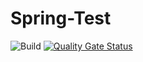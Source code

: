 # Spring-Test

![Build](https://github.com/hytsnbr/Spring-Test/actions/workflows/gradle.yml/badge.svg)
[![Quality Gate Status](https://sonarcloud.io/api/project_badges/measure?project=hytsnbr_Spring-Test&metric=alert_status)](https://sonarcloud.io/summary/new_code?id=hytsnbr_Spring-Test)
